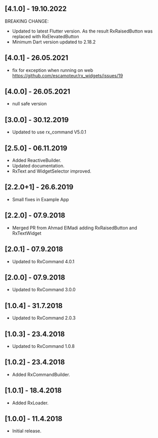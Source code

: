 ## [4.1.0] - 19.10.2022
BREAKING CHANGE: 
- Updated to latest Flutter version. As the result RxRaisedButton was replaced with RxElevatedButton
- Minimum Dart version updated to 2.18.2


## [4.0.1] - 26.05.2021

* fix for exception when running on web https://github.com/escamoteur/rx_widgets/issues/19
## [4.0.0] - 26.05.2021

* null safe version 

## [3.0.0] - 30.12.2019

* Updated to use rx_command V5.0.1

## [2.5.0] - 06.11.2019

* Added ReactiveBuilder.
* Updated documentation.
* RxText and WidgetSelector improved.

## [2.2.0+1] - 26.6.2019

* Small fixes in Example App

## [2.2.0] - 07.9.2018

* Merged PR from Ahmad ElMadi adding RxRaisedButton and RxTextWidget

## [2.0.1] - 07.9.2018

* Updated to RxCommand 4.0.1

## [2.0.0] - 07.9.2018

* Updated to RxCommand 3.0.0

## [1.0.4] - 31.7.2018

* Updated to RxCommand 2.0.3

## [1.0.3] - 23.4.2018

* Updated to RxCommand 1.0.8

## [1.0.2] - 23.4.2018

* Added RxCommandBuilder.

## [1.0.1] - 18.4.2018

* Added RxLoader.

## [1.0.0] - 11.4.2018

* Initial release.



